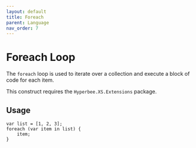 ```yaml
---
layout: default
title: Foreach
parent: Language
nav_order: 7
---
```


# Foreach Loop

The `foreach` loop is used to iterate over a collection and execute a block of code for each item. 

This construct requires the `Hyperbee.XS.Extensions` package.

## Usage

```
var list = [1, 2, 3];
foreach (var item in list) {
    item;
}
```
